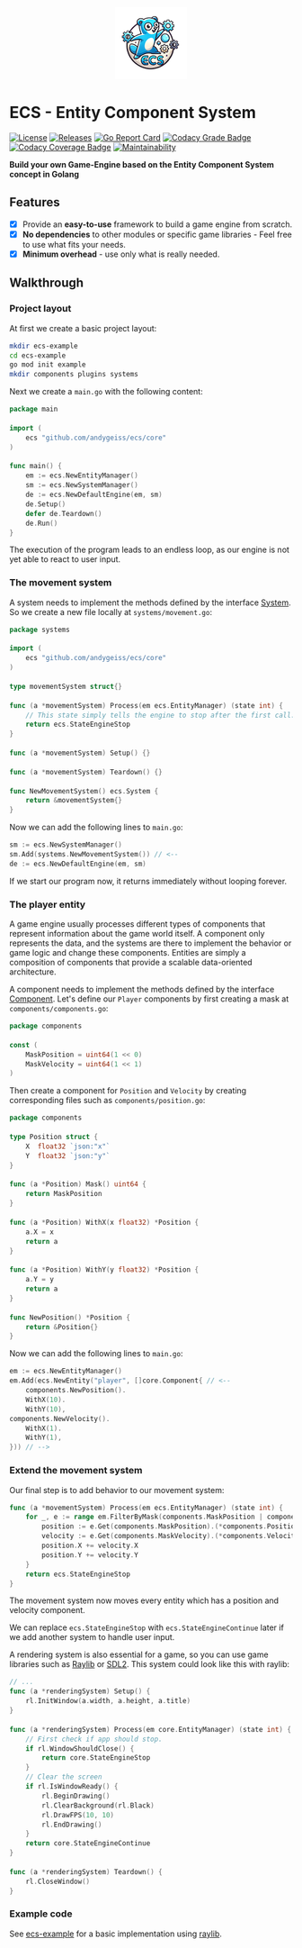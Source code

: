 <p align="center">
<img src="https://github.com/andygeiss/ecs/blob/master/logo.png?raw=true" />
</p>

# ECS - Entity Component System

[![License](https://img.shields.io/github/license/andygeiss/ecs)](https://github.com/andygeiss/ecs/blob/master/LICENSE)
[![Releases](https://img.shields.io/github/v/release/andygeiss/ecs)](https://github.com/andygeiss/ecs/releases)
[![Go Report Card](https://goreportcard.com/badge/github.com/andygeiss/ecs)](https://goreportcard.com/report/github.com/andygeiss/ecs)
[![Codacy Grade Badge](https://app.codacy.com/project/badge/Grade/b4f4c9b35f4b46d8bf19f73379864b45)](https://app.codacy.com/gh/andygeiss/ecs/dashboard?utm_source=gh&utm_medium=referral&utm_content=&utm_campaign=Badge_grade)
[![Codacy Coverage Badge](https://app.codacy.com/project/badge/Coverage/b4f4c9b35f4b46d8bf19f73379864b45)](https://app.codacy.com/gh/andygeiss/ecs/dashboard?utm_source=gh&utm_medium=referral&utm_content=&utm_campaign=Badge_coverage)
[![Maintainability](https://api.codeclimate.com/v1/badges/5a2fd230f2eae6f244f2/maintainability)](https://codeclimate.com/github/andygeiss/ecs/maintainability)

**Build your own Game-Engine based on the Entity Component System concept in Golang**

## Features

- [x] Provide an **easy-to-use** framework to build a game engine from scratch.
- [x] **No dependencies** to other modules or specific game libraries - Feel free to use what fits your needs.
- [x] **Minimum overhead** - use only what is really needed.

## Walkthrough

### Project layout

At first we create a basic project layout:

```bash
mkdir ecs-example
cd ecs-example
go mod init example
mkdir components plugins systems
```

Next we create a `main.go` with the following content:

```go
package main

import (
    ecs "github.com/andygeiss/ecs/core"
)

func main() {
    em := ecs.NewEntityManager()
    sm := ecs.NewSystemManager()
    de := ecs.NewDefaultEngine(em, sm)
    de.Setup()
    defer de.Teardown()
    de.Run()
}
```

The execution of the program leads to an endless loop, as our engine is not yet able to react to user input.

### The movement system

A system needs to implement the methods defined by the interface [System](https://github.com/andygeiss/ecs/blob/master/core/system.go).
So we create a new file locally at `systems/movement.go`:

```go
package systems

import (
    ecs "github.com/andygeiss/ecs/core"
)

type movementSystem struct{}

func (a *movementSystem) Process(em ecs.EntityManager) (state int) {
    // This state simply tells the engine to stop after the first call.
    return ecs.StateEngineStop
}

func (a *movementSystem) Setup() {}

func (a *movementSystem) Teardown() {}

func NewMovementSystem() ecs.System {
    return &movementSystem{}
}
```

Now we can add the following lines to `main.go`:

```go
sm := ecs.NewSystemManager()
sm.Add(systems.NewMovementSystem()) // <--
de := ecs.NewDefaultEngine(em, sm)
```

If we start our program now, it returns immediately without looping forever.

### The player entity

A game engine usually processes different types of components that represent information about the game world itself.
A component only represents the data, and the systems are there to implement the behavior or game logic and change these components.
Entities are simply a composition of components that provide a scalable data-oriented architecture.

A component needs to implement the methods defined by the interface [Component](https://github.com/andygeiss/ecs/blob/master/core/entity.go).
Let's define our `Player` components by first creating a mask at `components/components.go`:

```go
package components

const (
    MaskPosition = uint64(1 << 0)
    MaskVelocity = uint64(1 << 1)
)
```

Then create a component for `Position` and `Velocity` by creating corresponding files such as `components/position.go`:

```go
package components

type Position struct {
    X  float32 `json:"x"`
    Y  float32 `json:"y"`
}

func (a *Position) Mask() uint64 {
    return MaskPosition
}

func (a *Position) WithX(x float32) *Position {
    a.X = x
    return a
}

func (a *Position) WithY(y float32) *Position {
    a.Y = y
    return a
}

func NewPosition() *Position {
    return &Position{}
}
```

Now we can add the following lines to `main.go`:

```go
em := ecs.NewEntityManager()
em.Add(ecs.NewEntity("player", []core.Component{ // <--
    components.NewPosition().
    WithX(10).
    WithY(10),
components.NewVelocity().
    WithX(1).
    WithY(1),
})) // -->
```

### Extend the movement system

Our final step is to add behavior to our movement system:

```go
func (a *movementSystem) Process(em ecs.EntityManager) (state int) {
    for _, e := range em.FilterByMask(components.MaskPosition | components.MaskVelocity) {
        position := e.Get(components.MaskPosition).(*components.Position)
        velocity := e.Get(components.MaskVelocity).(*components.Velocity)
        position.X += velocity.X
        position.Y += velocity.Y
    }
    return ecs.StateEngineStop
}
```

The movement system now moves every entity which has a position and velocity component.

We can replace `ecs.StateEngineStop` with `ecs.StateEngineContinue` later if we add another system to handle user input.

A rendering system is also essential for a game, so you can use game libraries such as [Raylib](https://pkg.go.dev/github.com/gen2brain/raylib-go/raylib) or [SDL2](https://pkg.go.dev/github.com/veandco/go-sdl2).
This system could look like this with raylib:

```go
// ...
func (a *renderingSystem) Setup() {
    rl.InitWindow(a.width, a.height, a.title)
}

func (a *renderingSystem) Process(em core.EntityManager) (state int) {
    // First check if app should stop.
    if rl.WindowShouldClose() {
        return core.StateEngineStop
    }
    // Clear the screen
    if rl.IsWindowReady() {
        rl.BeginDrawing()
        rl.ClearBackground(rl.Black)
        rl.DrawFPS(10, 10)
        rl.EndDrawing()
    }
    return core.StateEngineContinue
}

func (a *renderingSystem) Teardown() {
    rl.CloseWindow()
}
```

### Example code

See [ecs-example](https://github.com/andygeiss/ecs-example) for a basic implementation using [raylib](https://pkg.go.dev/github.com/gen2brain/raylib-go/raylib).
